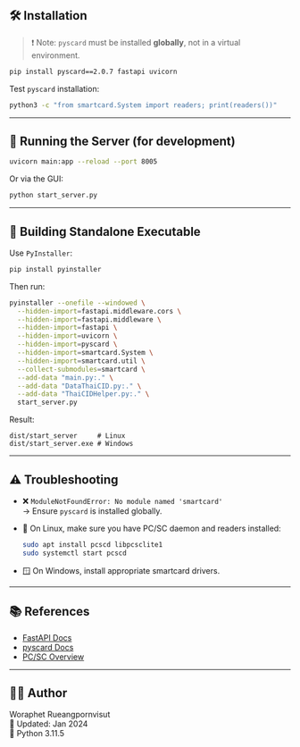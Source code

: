 ## 🛠️ Installation

> ❗ Note: `pyscard` must be installed **globally**, not in a virtual environment.

```bash
pip install pyscard==2.0.7 fastapi uvicorn
```

Test `pyscard` installation:

```bash
python3 -c "from smartcard.System import readers; print(readers())"
```

---

## 🧪 Running the Server (for development)

```bash
uvicorn main:app --reload --port 8005
```

Or via the GUI:

```bash
python start_server.py
```

---

## 🔧 Building Standalone Executable

Use `PyInstaller`:

```bash
pip install pyinstaller
```

Then run:

```bash
pyinstaller --onefile --windowed \
  --hidden-import=fastapi.middleware.cors \
  --hidden-import=fastapi.middleware \
  --hidden-import=fastapi \
  --hidden-import=uvicorn \
  --hidden-import=pyscard \
  --hidden-import=smartcard.System \
  --hidden-import=smartcard.util \
  --collect-submodules=smartcard \
  --add-data "main.py:." \
  --add-data "DataThaiCID.py:." \
  --add-data "ThaiCIDHelper.py:." \
  start_server.py
```

Result:

```
dist/start_server     # Linux
dist/start_server.exe # Windows
```

---

## ⚠️ Troubleshooting

- ❌ `ModuleNotFoundError: No module named 'smartcard'`  
  → Ensure `pyscard` is installed globally.

- 🐧 On Linux, make sure you have PC/SC daemon and readers installed:
  ```bash
  sudo apt install pcscd libpcsclite1
  sudo systemctl start pcscd
  ```

- 🪟 On Windows, install appropriate smartcard drivers.

---

## 📚 References

- [FastAPI Docs](https://fastapi.tiangolo.com)
- [pyscard Docs](https://pyscard.sourceforge.io/)
- [PC/SC Overview](https://pcsclite.apdu.fr/)

---

## 👨‍💼 Author

Woraphet Rueangpornvisut  
📅 Updated: Jan 2024  
📄 Python 3.11.5
